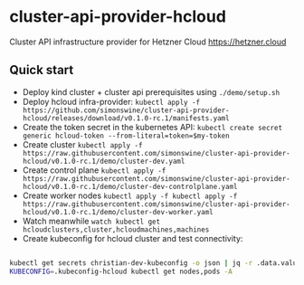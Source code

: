 # cluster-api-provider-hcloud

Cluster API infrastructure provider for Hetzner Cloud https://hetzner.cloud

## Quick start

- Deploy kind cluster + cluster api prerequisites using `./demo/setup.sh`
- Deploy hcloud infra-provider: `kubectl apply -f https://github.com/simonswine/cluster-api-provider-hcloud/releases/download/v0.1.0-rc.1/manifests.yaml`
- Create the token secret in the kubernetes API: `kubectl create secret generic hcloud-token --from-literal=token=$my-token`
- Create cluster `kubectl apply -f https://raw.githubusercontent.com/simonswine/cluster-api-provider-hcloud/v0.1.0-rc.1/demo/cluster-dev.yaml`
- Create control plane `kubectl apply -f https://raw.githubusercontent.com/simonswine/cluster-api-provider-hcloud/v0.1.0-rc.1/demo/cluster-dev-controlplane.yaml`
- Create worker nodes `kubectl apply -f kubectl apply -f https://raw.githubusercontent.com/simonswine/cluster-api-provider-hcloud/v0.1.0-rc.1/demo/cluster-dev-worker.yaml`
- Watch meanwhile `watch kubectl get hcloudclusters,cluster,hcloudmachines,machines`
- Create kubeconfig for hcloud cluster and test connectivity:

```sh

kubectl get secrets christian-dev-kubeconfig -o json | jq -r .data.value | base64 -d > .kubeconfig-hcloud
KUBECONFIG=.kubeconfig-hcloud kubectl get nodes,pods -A

```
